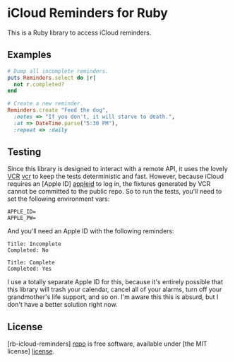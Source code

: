 # iCloud Reminders for Ruby

This is a Ruby library to access iCloud reminders.


## Examples

```ruby
# Dump all incomplete reminders.
puts Reminders.select do |r|
  not r.completed?
end
```

```ruby
# Create a new reminder.
Reminders.create "Feed the dog",
  :notes => "If you don't, it will starve to death.",
  :at => DateTime.parse("5:30 PM"),
  :repeat => :daily
```


## Testing

Since this library is designed to interact with a remote API, it uses the lovely
[VCR] [vcr] to keep the tests deterministic and fast. However, because iCloud
requires an [Apple ID] [appleid] to log in, the fixtures generated by VCR cannot
be committed to the public repo. So to run the tests, you'll need to set the
following environment vars:

```
APPLE_ID=
APPLE_PW=
```

And you'll need an Apple ID with the following reminders:

```
Title: Incomplete
Completed: No
```

```
Title: Complete
Completed: Yes
```

I use a totally separate Apple ID for this, because it's entirely possible that
this library will trash your calendar, cancel all of your alarms, turn off your
grandmother's life support, and so on. I'm aware this this is absurd, but I
don't have a better solution right now.


## License

[rb-icloud-reminders] [repo] is free software, available under [the MIT license]
[license].




[repo]:    https://github.com/adammck/gh-news-feed-filters
[license]: https://raw.github.com/adammck/gh-news-feed-filters/master/LICENSE
[vcr]:     https://github.com/myronmarston/vcr
[appleid]: https://appleid.apple.com
